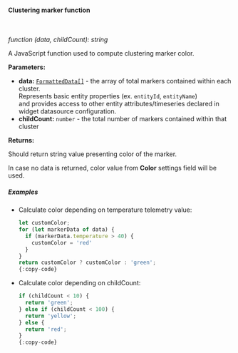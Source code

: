 #### Clustering marker function

<div class="divider"></div>
<br/>

*function (data, childCount): string*

A JavaScript function used to compute clustering marker color.

**Parameters:**

<ul>
  <li><b>data:</b> <code><a href="https://github.com/echoiot/echoiot/blob/5bb6403407aa4898084832d6698aa9ea6d484889/ui-ngx/src/app/modules/home/components/widget/lib/maps/map-models.ts#L108" target="_blank">FormattedData[]</a></code>
    - the array of total markers contained within each cluster.<br/>
     Represents basic entity properties (ex. <code>entityId</code>, <code>entityName</code>)<br/>and provides access to other entity attributes/timeseries declared in widget datasource configuration.
  </li>
  <li><b>childCount:</b> <code>number</code> - the total number of markers contained within that cluster
  </li>
</ul>

**Returns:**

Should return string value presenting color of the marker.

In case no data is returned, color value from **Color** settings field will be used.

<div class="divider"></div>

##### Examples

<ul>
<li>
Calculate color depending on temperature telemetry value:
</li>


```javascript
let customColor;
for (let markerData of data) {
  if (markerData.temperature > 40) {
    customColor = 'red'
  }
}
return customColor ? customColor : 'green';
{:copy-code}
```

<li>
Calculate color depending on childCount:
</li>

```javascript
if (childCount < 10) {
  return 'green';
} else if (childCount < 100) {
  return 'yellow';
} else {
  return 'red';
}
{:copy-code}
```

</ul>
<br>
<br>
